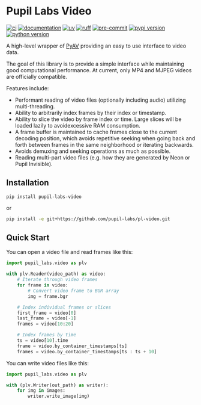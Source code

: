 # Pupil Labs Video

[![ci](https://github.com/pupil-labs/pl-video/actions/workflows/main.yml/badge.svg)](https://github.com/pupil-labs/pl-video/actions/workflows/main.yml)
[![documentation](https://img.shields.io/badge/docs-mkdocs-708FCC.svg?style=flat)](https://pupil-labs.github.io/pl-video/)
[![uv](https://img.shields.io/endpoint?url=https://raw.githubusercontent.com/astral-sh/uv/main/assets/badge/v0.json)](https://github.com/astral-sh/uv)
[![ruff](https://img.shields.io/endpoint?url=https://raw.githubusercontent.com/astral-sh/ruff/main/assets/badge/v2.json)](https://github.com/astral-sh/ruff)
[![pre-commit](https://img.shields.io/badge/pre_commit-black?logo=pre-commit&logoColor=FAB041)](https://github.com/pre-commit/pre-commit)
[![pypi version](https://img.shields.io/pypi/v/pupil-labs-video.svg)](https://pypi.org/project/pupil-labs-video/)
[![python version](https://img.shields.io/pypi/pyversions/pupil-labs-video)](https://pypi.org/project/pupil-labs-video/)

A high-level wrapper of [PyAV](https://github.com/PyAV-Org/PyAV) providing an easy to use interface to video data.

The goal of this library is to provide a simple interface while maintaining good computational performance. At current, only MP4 and MJPEG videos are officially compatible.

Features include:

- Performant reading of video files (optionally including audio) utilizing multi-threading.
- Ability to arbitrarily index frames by their index or timestamp.
- Ability to slice the video by frame index or time. Large slices will be loaded lazily to avoidexcessive RAM consumption.
- A frame buffer is maintained to cache frames close to the current decoding position, which avoids repetitive seeking when going back and forth between frames in the same neighborhood or iterating backwards.
- Avoids demuxing and seeking operations as much as possible.
- Reading multi-part video files (e.g. how they are generated by Neon or Pupil Invisible).

## Installation

```
pip install pupil-labs-video
```

or

```bash
pip install -e git+https://github.com/pupil-labs/pl-video.git
```

## Quick Start

You can open a video file and read frames like this:

```python
import pupil_labs.video as plv

with plv.Reader(video_path) as video:
    # Iterate through video frames
    for frame in video:
        # Convert video frame to BGR array
        img = frame.bgr

    # Index individual frames or slices
    first_frame = video[0]
    last_frame = video[-1]
    frames = video[10:20]

    # Index frames by time
    ts = video[10].time
    frame = video.by_container_timestamps[ts]
    frames = video.by_container_timestamps[ts : ts + 10]
```

You can write video files like this:

```python
import pupil_labs.video as plv

with (plv.Writer(out_path) as writer):
    for img in images:
        writer.write_image(img)
```
